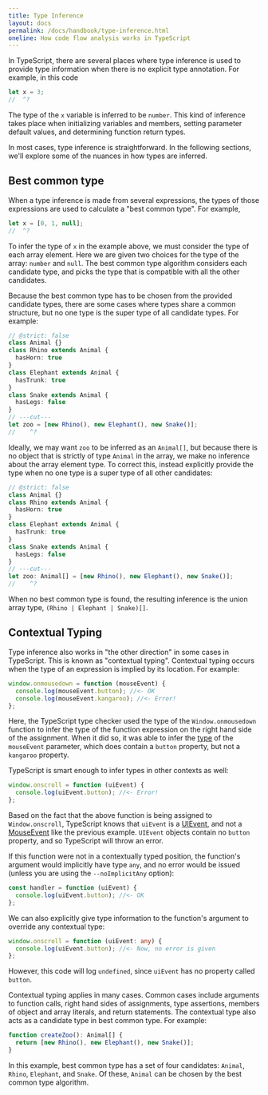 ```yaml
---
title: Type Inference
layout: docs
permalink: /docs/handbook/type-inference.html
oneline: How code flow analysis works in TypeScript
---
```


In TypeScript, there are several places where type inference is used to provide type information when there is no explicit type annotation. For example, in this code

```ts twoslash
let x = 3;
//  ^?
```

The type of the `x` variable is inferred to be `number`.
This kind of inference takes place when initializing variables and members, setting parameter default values, and determining function return types.

In most cases, type inference is straightforward.
In the following sections, we'll explore some of the nuances in how types are inferred.

## Best common type

When a type inference is made from several expressions, the types of those expressions are used to calculate a "best common type". For example,

```ts twoslash
let x = [0, 1, null];
//  ^?
```

To infer the type of `x` in the example above, we must consider the type of each array element.
Here we are given two choices for the type of the array: `number` and `null`.
The best common type algorithm considers each candidate type, and picks the type that is compatible with all the other candidates.

Because the best common type has to be chosen from the provided candidate types, there are some cases where types share a common structure, but no one type is the super type of all candidate types. For example:

```ts twoslash
// @strict: false
class Animal {}
class Rhino extends Animal {
  hasHorn: true
}
class Elephant extends Animal {
  hasTrunk: true
}
class Snake extends Animal {
  hasLegs: false
}
// ---cut---
let zoo = [new Rhino(), new Elephant(), new Snake()];
//    ^?
```

Ideally, we may want `zoo` to be inferred as an `Animal[]`, but because there is no object that is strictly of type `Animal` in the array, we make no inference about the array element type.
To correct this, instead explicitly provide the type when no one type is a super type of all other candidates:

```ts twoslash
// @strict: false
class Animal {}
class Rhino extends Animal {
  hasHorn: true
}
class Elephant extends Animal {
  hasTrunk: true
}
class Snake extends Animal {
  hasLegs: false
}
// ---cut---
let zoo: Animal[] = [new Rhino(), new Elephant(), new Snake()];
//    ^?
```

When no best common type is found, the resulting inference is the union array type, `(Rhino | Elephant | Snake)[]`.

## Contextual Typing

Type inference also works in "the other direction" in some cases in TypeScript.
This is known as "contextual typing". Contextual typing occurs when the type of an expression is implied by its location. For example:

```ts
window.onmousedown = function (mouseEvent) {
  console.log(mouseEvent.button); //<- OK
  console.log(mouseEvent.kangaroo); //<- Error!
};
```

Here, the TypeScript type checker used the type of the `Window.onmousedown` function to infer the type of the function expression on the right hand side of the assignment.
When it did so, it was able to infer the [type](https://developer.mozilla.org/docs/Web/API/MouseEvent) of the `mouseEvent` parameter, which does contain a `button` property, but not a `kangaroo` property.

TypeScript is smart enough to infer types in other contexts as well:

```ts
window.onscroll = function (uiEvent) {
  console.log(uiEvent.button); //<- Error!
};
```

Based on the fact that the above function is being assigned to `Window.onscroll`, TypeScript knows that `uiEvent` is a [UIEvent](https://developer.mozilla.org/docs/Web/API/UIEvent), and not a [MouseEvent](https://developer.mozilla.org/docs/Web/API/MouseEvent) like the previous example. `UIEvent` objects contain no `button` property, and so TypeScript will throw an error.

If this function were not in a contextually typed position, the function's argument would implicitly have type `any`, and no error would be issued (unless you are using the `--noImplicitAny` option):

```ts
const handler = function (uiEvent) {
  console.log(uiEvent.button); //<- OK
};
```

We can also explicitly give type information to the function's argument to override any contextual type:

```ts
window.onscroll = function (uiEvent: any) {
  console.log(uiEvent.button); //<- Now, no error is given
};
```

However, this code will log `undefined`, since `uiEvent` has no property called `button`.

Contextual typing applies in many cases.
Common cases include arguments to function calls, right hand sides of assignments, type assertions, members of object and array literals, and return statements.
The contextual type also acts as a candidate type in best common type. For example:

```ts
function createZoo(): Animal[] {
  return [new Rhino(), new Elephant(), new Snake()];
}
```

In this example, best common type has a set of four candidates: `Animal`, `Rhino`, `Elephant`, and `Snake`.
Of these, `Animal` can be chosen by the best common type algorithm.
